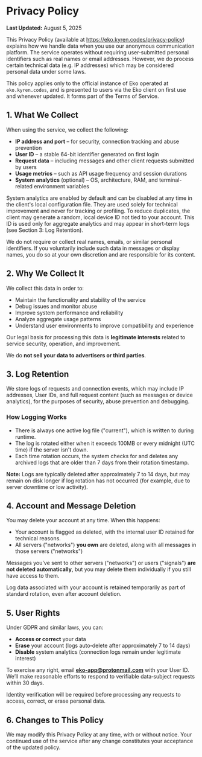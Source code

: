 # Privacy Policy

**Last Updated:** August 5, 2025

This Privacy Policy (available at https://eko.kyren.codes/privacy-policy) explains how we handle data when you use our anonymous communication platform. The service operates without requiring user‑submitted personal identifiers such as real names or email addresses. However, we do process certain technical data (e.g. IP addresses) which may be considered personal data under some laws.

This policy applies only to the official instance of Eko operated at `eko.kyren.codes`, and is presented to users via the Eko client on first use and whenever updated. It forms part of the Terms of Service.

## 1. What We Collect

When using the service, we collect the following:

- **IP address and port** – for security, connection tracking and abuse prevention
- **User ID** – a stable 64-bit identifier generated on first login
- **Request data** – including messages and other client requests submitted by users
- **Usage metrics** – such as API usage frequency and session durations
- **System analytics** (optional) – OS, architecture, RAM, and terminal-related environment variables

System analytics are enabled by default and can be disabled at any time in the client's local configuration file. They are used solely for technical improvement and never for tracking or profiling. To reduce duplicates, the client may generate a random, local device ID not tied to your account. This ID is used only for aggregate analytics and may appear in short-term logs (see Section 3: Log Retention).

We do not require or collect real names, emails, or similar personal identifiers. If you voluntarily include such data in messages or display names, you do so at your own discretion and are responsible for its content.

## 2. Why We Collect It

We collect this data in order to:

- Maintain the functionality and stability of the service
- Debug issues and monitor abuse
- Improve system performance and reliability
- Analyze aggregate usage patterns
- Understand user environments to improve compatibility and experience

Our legal basis for processing this data is **legitimate interests** related to service security, operation, and improvement.

We do **not sell your data to advertisers or third parties**.

## 3. Log Retention

We store logs of requests and connection events, which may include IP addresses, User IDs, and full request content (such as messages or device analytics), for the purposes of security, abuse prevention and debugging.

### How Logging Works

- There is always one active log file ("current"), which is written to during runtime.
- The log is rotated either when it exceeds 100MB or every midnight (UTC time) if the server isn't down.
- Each time rotation occurs, the system checks for and deletes any archived logs that are older than 7 days from their rotation timestamp.

**Note:** Logs are typically deleted after approximately 7 to 14 days, but may remain on disk longer if log rotation has not occurred (for example, due to server downtime or low activity).

## 4. Account and Message Deletion

You may delete your account at any time. When this happens:

- Your account is flagged as deleted, with the internal user ID retained for technical reasons.
- All servers ("networks") **you own** are deleted, along with all messages in those servers ("networks")

Messages you’ve sent to other servers ("networks") or users ("signals") **are not deleted automatically**, but you may delete them individually if you still have access to them.

Log data associated with your account is retained temporarily as part of standard rotation, even after account deletion.

## 5. User Rights

Under GDPR and similar laws, you can:

- **Access or correct** your data
- **Erase** your account (logs auto‑delete after approximately 7 to 14 days)
- **Disable** system analytics (connection logs remain under legitimate interest)

To exercise any right, email **eko-app@protonmail.com** with your User ID.
We’ll make reasonable efforts to respond to verifiable data‑subject requests within 30 days.

Identity verification will be required before processing any requests to access, correct, or erase personal data.

## 6. Changes to This Policy

We may modify this Privacy Policy at any time, with or without notice. Your continued use of the service after any change constitutes your acceptance of the updated policy.
